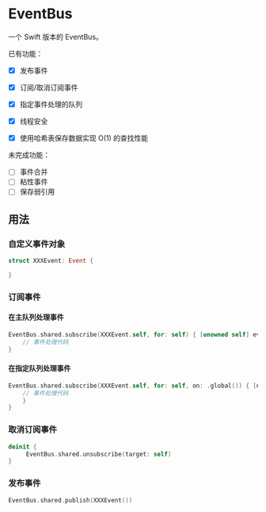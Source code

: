 # EventBus

一个 Swift 版本的 EventBus。

已有功能：

- [x] 发布事件 
- [x] 订阅/取消订阅事件
- [x] 指定事件处理的队列
- [x] 线程安全
- [x] 使用哈希表保存数据实现 O(1) 的查找性能


未完成功能：
- [ ] 事件合并
- [ ] 粘性事件
- [ ] 保存弱引用
 
## 用法

### 自定义事件对象

```swift
struct XXXEvent: Event {

}
```

### 订阅事件

#### 在主队列处理事件

```swift
EventBus.shared.subscribe(XXXEvent.self, for: self) { [unowned self] event in
    // 事件处理代码
}
```

#### 在指定队列处理事件

```swift
EventBus.shared.subscribe(XXXEvent.self, for: self, on: .global()) { [unowned self] event in
    // 事件处理代码
    }
}
```

### 取消订阅事件

```swift
deinit {
     EventBus.shared.unsubscribe(target: self)
}
```

### 发布事件

```swift
EventBus.shared.publish(XXXEvent())
```

